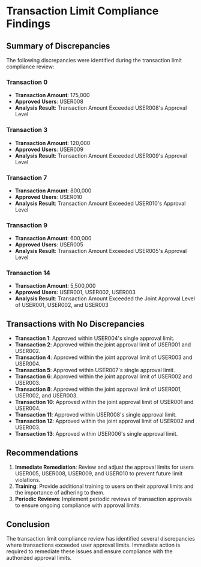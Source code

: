 # Transaction Limit Compliance Findings

## Summary of Discrepancies

The following discrepancies were identified during the transaction limit compliance review:

### Transaction 0
- **Transaction Amount**: 175,000
- **Approved Users**: USER008
- **Analysis Result**: Transaction Amount Exceeded USER008's Approval Level

### Transaction 3
- **Transaction Amount**: 120,000
- **Approved Users**: USER009
- **Analysis Result**: Transaction Amount Exceeded USER009's Approval Level

### Transaction 7
- **Transaction Amount**: 800,000
- **Approved Users**: USER010
- **Analysis Result**: Transaction Amount Exceeded USER010's Approval Level

### Transaction 9
- **Transaction Amount**: 600,000
- **Approved Users**: USER005
- **Analysis Result**: Transaction Amount Exceeded USER005's Approval Level

### Transaction 14
- **Transaction Amount**: 5,500,000
- **Approved Users**: USER001, USER002, USER003
- **Analysis Result**: Transaction Amount Exceeded the Joint Approval Level of USER001, USER002, and USER003

## Transactions with No Discrepancies
- **Transaction 1**: Approved within USER004's single approval limit.
- **Transaction 2**: Approved within the joint approval limit of USER001 and USER002.
- **Transaction 4**: Approved within the joint approval limit of USER003 and USER004.
- **Transaction 5**: Approved within USER007's single approval limit.
- **Transaction 6**: Approved within the joint approval limit of USER002 and USER003.
- **Transaction 8**: Approved within the joint approval limit of USER001, USER002, and USER003.
- **Transaction 10**: Approved within the joint approval limit of USER001 and USER004.
- **Transaction 11**: Approved within USER008's single approval limit.
- **Transaction 12**: Approved within the joint approval limit of USER002 and USER003.
- **Transaction 13**: Approved within USER006's single approval limit.

## Recommendations
1. **Immediate Remediation**: Review and adjust the approval limits for users USER005, USER008, USER009, and USER010 to prevent future limit violations.
2. **Training**: Provide additional training to users on their approval limits and the importance of adhering to them.
3. **Periodic Reviews**: Implement periodic reviews of transaction approvals to ensure ongoing compliance with approval limits.

## Conclusion
The transaction limit compliance review has identified several discrepancies where transactions exceeded user approval limits. Immediate action is required to remediate these issues and ensure compliance with the authorized approval limits.
```